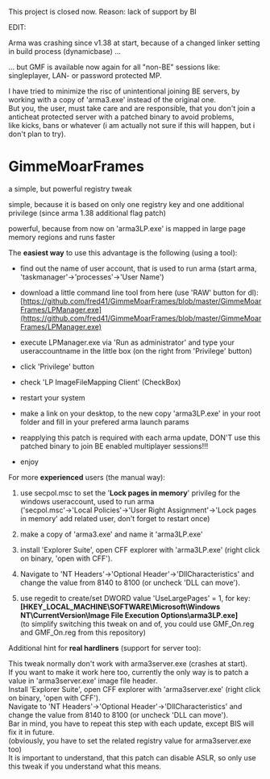 This project is closed now.
Reason: lack of support by BI
   

EDIT:

Arma was crashing since v1.38 at start, because of a changed linker setting in build process (dynamicbase) ...   
   
... but GMF is available now again for all "non-BE" sessions like: singleplayer, LAN- or password protected MP.   
   
I have tried to minimize the risc of unintentional joining BE servers, by working with a copy of 'arma3.exe' instead of the original one.   
But you, the user, must take care and are responsible, that you don't join a anticheat protected server with a patched binary to avoid problems,    
like kicks, bans or whatever (i am actually not sure if this will happen, but i don't plan to try).     

   
GimmeMoarFrames   
===============
   
a simple, but powerful registry tweak

simple, because it is based on only one registry key and one additional privilege (since arma 1.38 additional flag patch)

powerful, because from now on 'arma3LP.exe' is mapped in large page memory regions and runs faster   



The **easiest way** to use this advantage is the following (using a tool):

- find out the name of user account, that is used to run arma (start arma, 'taskmanager'->'processes'->'User Name')

- download a little command line tool from here (use 'RAW' button for dl):     
[https://github.com/fred41/GimmeMoarFrames/blob/master/GimmeMoarFrames/LPManager.exe](https://github.com/fred41/GimmeMoarFrames/blob/master/GimmeMoarFrames/LPManager.exe)      

- execute LPManager.exe via 'Run as administrator' and type your useraccountname in the little box (on the right from 'Privilege' button)     

- click 'Privilege' button    

- check 'LP ImageFileMapping Client' (CheckBox)    

- restart your system     

- make a link on your desktop, to the new copy 'arma3LP.exe' in your root folder and fill in your prefered arma launch params   

- reapplying this patch is required with each arma update, DON'T use this patched binary to join BE enabled multiplayer sessions!!! 

- enjoy   



For more **experienced** users (the manual way):   

1. use secpol.msc to set the '**Lock pages in memory**' privileg for the windows useraccount, used to run arma   
('secpol.msc'->'Local Policies'->'User Right Assignment'->'Lock pages in memory' add related user, don't forget to restart once)   

2. make a copy of 'arma3.exe' and name it 'arma3LP.exe'   

3. install 'Explorer Suite', open CFF explorer with 'arma3LP.exe' (right click on binary, 'open with CFF'). 

4. Navigate to 'NT Headers'->'Optional Header'->'DllCharacteristics' and change the value from 8140 to 8100 (or uncheck 'DLL can move').   

5. use regedit to create/set DWORD value 'UseLargePages' = 1, for key:     
**[HKEY\_LOCAL\_MACHINE\SOFTWARE\Microsoft\Windows NT\CurrentVersion\Image File Execution Options\arma3LP.exe]**    
(to simplify switching this tweak on and of, you could use GMF_On.reg and GMF_On.reg from this repository)
 


Additional hint for **real hardliners** (support for server too):

This tweak normally don't work with arma3server.exe (crashes at start).   
If you want to make it work here too, currently the only way is to patch a value in 'arma3server.exe' image file header.   
Install 'Explorer Suite', open CFF explorer with 'arma3server.exe' (right click on binary, 'open with CFF').   
Navigate to 'NT Headers'->'Optional Header'->'DllCharacteristics' and change the value from 8140 to 8100 (or uncheck 'DLL can move').   
Bar in mind, you have to repeat this step with each update, except BIS will fix it in future.   
(obviously, you have to set the related registry value for arma3server.exe too)    
It is important to understand, that this patch can disable ASLR, so only use this tweak if you understand what this means.   

